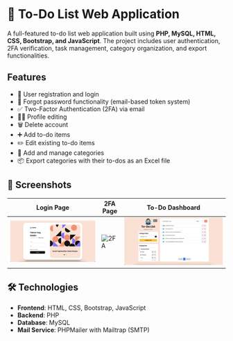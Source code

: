 # 📝 To-Do List Web Application

A full-featured to-do list web application built using **PHP, MySQL, HTML, CSS, Bootstrap, and JavaScript**. The project includes user authentication, 2FA verification, task management, category organization, and export functionalities.

## Features

- 🔐 User registration and login
- 🔁 Forgot password functionality (email-based token system)
- ✅ Two-Factor Authentication (2FA) via email
- 🧑‍💼 Profile editing
- 🗑️ Delete account
- ➕ Add to-do items
- ✏️ Edit existing to-do items
- 📁 Add and manage categories
- 📦 Export categories with their to-dos as an Excel file

## 📸 Screenshots

| Login Page | 2FA Page | To-Do Dashboard |
|------------|----------|------------------|
| ![Login](img/login.png) | ![2FA](img/2fa.png) | ![Dashboard](img/dashboard.png) |

## 🛠️ Technologies

- **Frontend**: HTML, CSS, Bootstrap, JavaScript
- **Backend**: PHP
- **Database**: MySQL
- **Mail Service**: PHPMailer with Mailtrap (SMTP)


